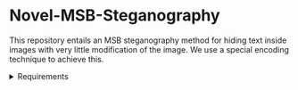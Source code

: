 # Novel-MSB-Steganography
This repository entails an MSB steganography method for hiding text inside images with very little modification of the image. We use a special encoding technique to achieve this.

<details>
# <summary>Requirements</summary>

This code uses Python 3.x.

The code operates on conent stored in your google drive. If you need you could simply change the paths in the appropriate ares of code and run it locally. If you want to run it as is, please make a folder in your google drive named stego and cover, out, secret as sub-directories. The cover image is to be placed in cover sub-directory.
 
</details>
